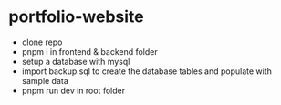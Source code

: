 # portfolio-website

- clone repo
- pnpm i in frontend & backend folder
- setup a database with mysql
- import backup.sql to create the database tables and populate with sample data
- pnpm run dev in root folder
